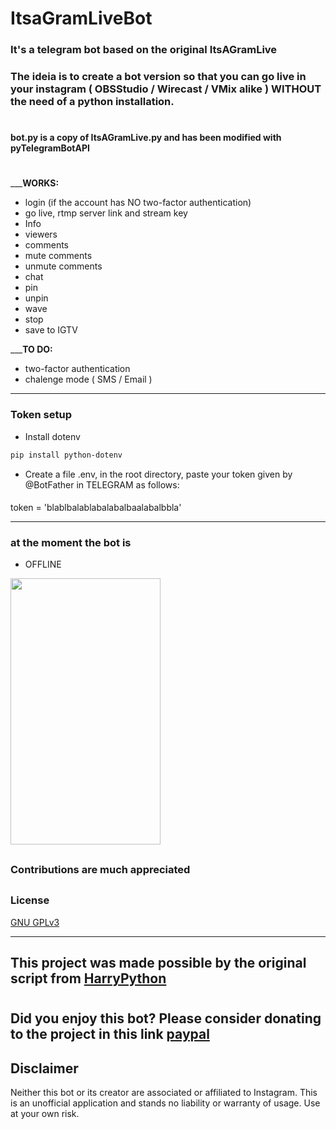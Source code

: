 
# ItsaGramLiveBot
### It's a telegram bot based on the original ItsAGramLive

### The ideia is to create a bot version so that you can go live in your instagram ( OBSStudio / Wirecast / VMix alike ) WITHOUT the need of a python installation.

#
#### bot.py is a copy of ItsAGramLive.py and has been modified with pyTelegramBotAPI
#
___**WORKS:**
- login (if the account has NO two-factor authentication) 
- go live, rtmp server link and stream key
- Info
- viewers
- comments
- mute comments
- unmute comments
- chat
- pin
- unpin
- wave
- stop
- save to IGTV

___**TO DO:**
- two-factor authentication
- chalenge mode ( SMS / Email )

-------------------------------------

### Token setup
- Install dotenv
```bash
pip install python-dotenv
```


- Create a file .env, in the root directory, paste your token given by @BotFather in TELEGRAM as follows:
####
token = 'blablbalablabalabalbaalabalbbla'


-------------------------------------

### at the moment the bot is
- OFFLINE
  


 <img src="https://user-images.githubusercontent.com/67715164/173175592-3f9ba36e-4f1b-4c8c-8cfc-bdd7461adcf6.png" width="240" height="426">


##
### Contributions are much appreciated

##



### License

[ GNU GPLv3 ](https://choosealicense.com/licenses/gpl-3.0/)

-------------------------------------
 ## This project was made possible by the original script from [HarryPython](https://github.com/harrypython/itsagramlive)

#
## Did you enjoy this bot? Please consider donating to the project in this link [paypal](https://www.paypal.com/donate/?business=8GTDHP8TTEMUJ&no_recurring=0&item_name=Thank+you%21+This+means+a+lot+to+me+and+to+this+project.&currency_code=BRL) 


 
## Disclaimer

Neither this bot or its creator are associated or affiliated to Instagram. This is an unofficial application and stands no liability or warranty of usage. Use at your own risk.




